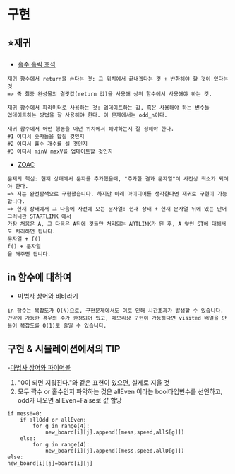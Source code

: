 # 구현
## ⭐재귀
- [홀수 홀릭 호석](https://github.com/dbwp031/YujeCodingTest/blob/main/%EA%B5%AC%ED%98%84/baek_20164.py)
```
재귀 함수에서 return을 쓴다는 것: 그 위치에서 끝내겠다는 것 + 반환해야 할 것이 있다는 것
=> 즉 최종 완성물의 결괏값(return 값)을 사용해 상위 함수에서 사용해야 하는 것.

재귀 함수에서 파라미터로 사용하는 것: 업데이트하는 값, 혹은 사용해야 하는 변수들
업데이트하는 방법을 잘 사용해야 한다. 이 문제에서는 odd_n이다.

재귀 함수에서 어떤 행동을 어떤 위치에서 해야하는지 잘 정해야 한다.
#1 어디서 숫자들을 합칠 것인지
#2 어디서 홀수 개수를 셀 것인지
#3 어디서 minV maxV를 업데이트할 것인지
```

- [ZOAC](https://github.com/dbwp031/YujeCodingTest/blob/main/%EA%B5%AC%ED%98%84/baek_16719.py)
```
문제의 핵심: 현재 상태에서 문자를 추가했을때, "추가한 결과 문자열"이 사전상 최소가 되어야 한다.
=> 저는 완전탐색으로 구현했습니다. 하지만 아래 아이디어를 생각한다면 재귀로 구현이 가능합니다.
=> 현재 상태에서 그 다음에 사전에 오는 문자열: 현재 상태 + 현재 문자열 뒤에 있는 단어
그러니깐 STARTLINK 에서
가장 처음은 A, 그 다음은 A뒤에 것들만 처리되는 ARTLINK가 된 후, A 앞인 ST에 대해서도 처리하면 됩니다.
문자열 + f()
f() + 문자열
을 해주면 됩니다.
```

## in 함수에 대하여
- [마법사 상어와 비바라기](https://github.com/dbwp031/YujeCodingTest/blob/main/%EA%B5%AC%ED%98%84/baek_21610.ipynb)
```
in 함수는 복잡도가 O(N)으로, 구현문제에서도 이로 인해 시간초과가 발생할 수 있습니다.
만약에 가능한 경우의 수가 한정되어 있고, 메모리상 구현이 가능하다면 visited 배열을 만들어 복잡도를 O(1)로 줄일 수 있습니다.
```
## 구현 & 시뮬레이션에서의 TIP
-[마법사 상어와 파이어볼]()
1. "0이 되면 지워진다."와 같은 표현이 있으면, 실제로 지울 것  
2. 모두 짝수 or 홀수인지 파악하는 것은 allEven 이라는 bool타입변수를 선언하고, odd가 나오면 allEven=False로 값 할당
```
if mess!=0:
    if allOdd or allEven:
        for g in range(4):
            new_board[i][j].append([mess,speed,allS[g]])
    else:
        for g in range(4):
            new_board[i][j].append([mess,speed,allD[g]])
else:
new_board[i][j]=board[i][j]
```

